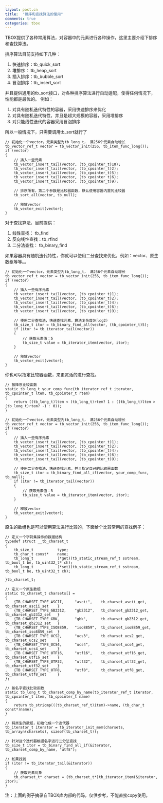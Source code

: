 ```yaml
---
layout: post.cn
title:  "排序和查找算法的使用"
comments: true
categories: tbox
---
```


TBOX提供了各种常用算法，对容器中的元素进行各种操作，这里主要介绍下排序和查找算法。

排序算法目前支持如下几种：

1. 快速排序：tb_quick_sort
2. 堆排序：  tb_heap_sort
3. 插入排序：tb_bubble_sort
4. 冒泡排序：tb_insert_sort

并且提供通用的tb_sort接口，对各种排序算法进行自动适配，使得任何情况下，性能都是最优的。
例如：

1. 对具有随机迭代特性的容器，采用快速排序来优化
2. 对具有随机迭代特性，并且是超大规模的容器，采用堆排序
3. 对只能线性迭代的容器采用冒泡排序

<!-- more -->

所以一般情况下，只需要调用tb_sort就行了

    // 初始化一个vector，元素类型为tb_long_t， 满256个元素自动增长
    tb_vector_ref_t vector = tb_vector_init(256, tb_item_func_long());
    if (vector)
    {
        // 插入一些元素
        tb_vector_insert_tail(vector, (tb_cpointer_t)10);
        tb_vector_insert_tail(vector, (tb_cpointer_t)2);
        tb_vector_insert_tail(vector, (tb_cpointer_t)5);
        tb_vector_insert_tail(vector, (tb_cpointer_t)6);
        tb_vector_insert_tail(vector, (tb_cpointer_t)9);
       
        // 排序所有，第二个参数是比较器函数，默认使用容器内置的比较器
        tb_sort_all(vector, tb_null);

        // 释放vector
        tb_vector_exit(vector);
    }

对于查找算法，目前提供：

1. 线性查找：    tb_find 
2. 反向线性查找：tb_rfind 
3. 二分法查找：  tb_binary_find 

如果容器具有随机迭代特性，你就可以使用二分查找来优化，例如：vector、原生数组等等。。

    // 初始化一个vector，元素类型为tb_long_t， 满256个元素自动增长
    tb_vector_ref_t vector = tb_vector_init(256, tb_item_func_long());
    if (vector)
    {
        // 插入一些有序元素
        tb_vector_insert_tail(vector, (tb_cpointer_t)1);
        tb_vector_insert_tail(vector, (tb_cpointer_t)2);
        tb_vector_insert_tail(vector, (tb_cpointer_t)4);
        tb_vector_insert_tail(vector, (tb_cpointer_t)6);
        tb_vector_insert_tail(vector, (tb_cpointer_t)9);
       
        // 使用二分查找法，快速查找元素，算法复杂度O(log2)
        tb_size_t itor = tb_binary_find_all(vector, (tb_cpointer_t)5);
        if (itor != tb_iterator_tail(vector))
        {
            // 获取元素值：5
            tb_size_t value = tb_iterator_item(vector, itor);
        }

        // 释放vector
        tb_vector_exit(vector);
    }

你也可以指定比较器函数，来更灵活的进行查找。

    // 按降序比较函数
    static tb_long_t your_comp_func(tb_iterator_ref_t iterator, tb_cpointer_t ltem, tb_cpointer_t rtem)
    {
        return ((tb_long_t)ltem < (tb_long_t)rtem? 1 : ((tb_long_t)ltem > (tb_long_t)rtem? -1 : 0));
    }

    // 初始化一个vector，元素类型为tb_long_t， 满256个元素自动增长
    tb_vector_ref_t vector = tb_vector_init(256, tb_item_func_long());
    if (vector)
    {
        // 插入一些有序元素
        tb_vector_insert_tail(vector, (tb_cpointer_t)1);
        tb_vector_insert_tail(vector, (tb_cpointer_t)2);
        tb_vector_insert_tail(vector, (tb_cpointer_t)4);
        tb_vector_insert_tail(vector, (tb_cpointer_t)6);
        tb_vector_insert_tail(vector, (tb_cpointer_t)9);
       
        // 使用二分查找法，快速查找元素，并且指定自己的比较器函数
        tb_size_t itor = tb_binary_find_all_if(vector, your_comp_func, tb_null);
        if (itor != tb_iterator_tail(vector))
        {
            // 获取元素值：5
            tb_size_t value = tb_iterator_item(vector, itor);
        }

        // 释放vector
        tb_vector_exit(vector);
    }

原生的数组也是可以使用算法进行比较的，下面给个比较常用的查找例子：

    // 定义一个字符集操作的数据结构
    typedef struct __tb_charset_t
    {
        tb_size_t           type;
        tb_char_t const*    name;
        tb_long_t           (*get)(tb_static_stream_ref_t sstream, tb_bool_t be, tb_uint32_t* ch);
        tb_long_t           (*set)(tb_static_stream_ref_t sstream, tb_bool_t be, tb_uint32_t ch);

    }tb_charset_t;

    // 定义一个原生数组
    static tb_charset_t charsets[] =
    {
        {TB_CHARSET_TYPE_ASCII,     "ascii",    tb_charset_ascii_get,   tb_charset_ascii_set    }
    ,   {TB_CHARSET_TYPE_GB2312,    "gb2312",   tb_charset_gb2312_get,  tb_charset_gb2312_set   }
    ,   {TB_CHARSET_TYPE_GBK,       "gbk",      tb_charset_gb2312_get,  tb_charset_gb2312_set   }
    ,   {TB_CHARSET_TYPE_ISO8859,   "iso8859",  tb_charset_iso8859_get, tb_charset_iso8859_set  }
    ,   {TB_CHARSET_TYPE_UCS2,      "ucs3",     tb_charset_ucs2_get,    tb_charset_ucs2_set     }
    ,   {TB_CHARSET_TYPE_UCS4,      "ucs4",     tb_charset_ucs4_get,    tb_charset_ucs4_set     }
    ,   {TB_CHARSET_TYPE_UTF16,     "utf16",    tb_charset_utf16_get,   tb_charset_utf16_set    }
    ,   {TB_CHARSET_TYPE_UTF32,     "utf32",    tb_charset_utf32_get,   tb_charset_utf32_set    }
    ,   {TB_CHARSET_TYPE_UTF8,      "utf8",     tb_charset_utf8_get,    tb_charset_utf8_set     }
    };

    // 按名字查找比较函数
    static tb_long_t tb_charset_comp_by_name(tb_iterator_ref_t iterator, tb_cpointer_t item, tb_cpointer_t name)
    {
        return tb_stricmp(((tb_charset_ref_t)item)->name, (tb_char_t const*)name);
    }

    // 将原生的数组，初始化成一个迭代器
    tb_iterator_t iterator = tb_iterator_init_mem(charsets, tb_arrayn(charsets), sizeof(tb_charset_t));

    // 针对这个迭代器根据名字进行二分法查找
    tb_size_t itor = tb_binary_find_all_if(&iterator, tb_charset_comp_by_name, "utf8");

    // 如果找到
    if (itor != tb_iterator_tail(&iterator))
    {
        // 获取元素对象
        tb_charset_t* charset = (tb_charset_t*)tb_iterator_item(&iterator, itor);
    }

注：上面的例子摘录自TBOX库内部的代码，仅供参考，不能直接copy使用。

